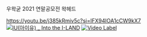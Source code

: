 우왁굳 2021 연말공모전 왁헤드


https://youtu.be/j385kRmiv5c?si=IFX94IOA1cCW9kX7
[![IU(아이유) _ Into the I-LAND](http://img.youtube.com/vi/QYNwbZHmh8g/0.jpg)](https://youtu.be/QYNwbZHmh8g?t=0s) 
[![Video Label](http://img.youtube.com/vi/j385kRmiv5c?si=SZnpzfGAnInsg68w/0.jpg)](https://youtu.be/j385kRmiv5c?si=SZnpzfGAnInsg68w)
